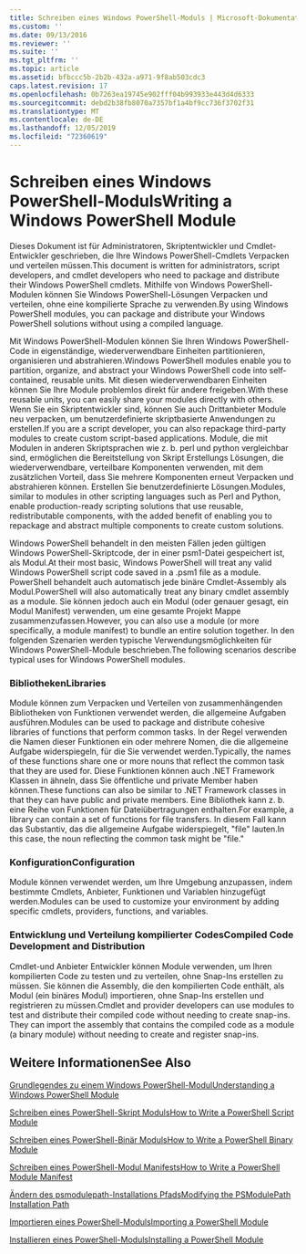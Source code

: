 ```yaml
---
title: Schreiben eines Windows PowerShell-Moduls | Microsoft-Dokumentation
ms.custom: ''
ms.date: 09/13/2016
ms.reviewer: ''
ms.suite: ''
ms.tgt_pltfrm: ''
ms.topic: article
ms.assetid: bfbccc5b-2b2b-432a-a971-9f8ab503cdc3
caps.latest.revision: 17
ms.openlocfilehash: 0b7263ea19745e902fff04b993933e443d4d6333
ms.sourcegitcommit: debd2b38fb8070a7357bf1a4bf9cc736f3702f31
ms.translationtype: MT
ms.contentlocale: de-DE
ms.lasthandoff: 12/05/2019
ms.locfileid: "72360619"
---
```

# <a name="writing-a-windows-powershell-module"></a><span data-ttu-id="7e065-102">Schreiben eines Windows PowerShell-Moduls</span><span class="sxs-lookup"><span data-stu-id="7e065-102">Writing a Windows PowerShell Module</span></span>

<span data-ttu-id="7e065-103">Dieses Dokument ist für Administratoren, Skriptentwickler und Cmdlet-Entwickler geschrieben, die Ihre Windows PowerShell-Cmdlets Verpacken und verteilen müssen.</span><span class="sxs-lookup"><span data-stu-id="7e065-103">This document is written for administrators, script developers, and cmdlet developers who need to package and distribute their Windows PowerShell cmdlets.</span></span> <span data-ttu-id="7e065-104">Mithilfe von Windows PowerShell-Modulen können Sie Windows PowerShell-Lösungen Verpacken und verteilen, ohne eine kompilierte Sprache zu verwenden.</span><span class="sxs-lookup"><span data-stu-id="7e065-104">By using Windows PowerShell modules, you can package and distribute your Windows PowerShell solutions without using a compiled language.</span></span>

<span data-ttu-id="7e065-105">Mit Windows PowerShell-Modulen können Sie Ihren Windows PowerShell-Code in eigenständige, wiederverwendbare Einheiten partitionieren, organisieren und abstrahieren.</span><span class="sxs-lookup"><span data-stu-id="7e065-105">Windows PowerShell modules enable you to partition, organize, and abstract your Windows PowerShell code into self-contained, reusable units.</span></span> <span data-ttu-id="7e065-106">Mit diesen wiederverwendbaren Einheiten können Sie Ihre Module problemlos direkt für andere freigeben.</span><span class="sxs-lookup"><span data-stu-id="7e065-106">With these reusable units, you can easily share your modules directly with others.</span></span> <span data-ttu-id="7e065-107">Wenn Sie ein Skriptentwickler sind, können Sie auch Drittanbieter Module neu verpacken, um benutzerdefinierte skriptbasierte Anwendungen zu erstellen.</span><span class="sxs-lookup"><span data-stu-id="7e065-107">If you are a script developer, you can also repackage third-party modules to create custom script-based applications.</span></span> <span data-ttu-id="7e065-108">Module, die mit Modulen in anderen Skriptsprachen wie z. b. perl und python vergleichbar sind, ermöglichen die Bereitstellung von Skript Erstellungs Lösungen, die wiederverwendbare, verteilbare Komponenten verwenden, mit dem zusätzlichen Vorteil, dass Sie mehrere Komponenten erneut Verpacken und abstrahieren können. Erstellen Sie benutzerdefinierte Lösungen.</span><span class="sxs-lookup"><span data-stu-id="7e065-108">Modules, similar to modules in other scripting languages such as Perl and Python, enable production-ready scripting solutions that use reusable, redistributable components, with the added benefit of enabling you to repackage and abstract multiple components to create custom solutions.</span></span>

<span data-ttu-id="7e065-109">Windows PowerShell behandelt in den meisten Fällen jeden gültigen Windows PowerShell-Skriptcode, der in einer psm1-Datei gespeichert ist, als Modul.</span><span class="sxs-lookup"><span data-stu-id="7e065-109">At their most basic, Windows PowerShell will treat any valid Windows PowerShell script code saved in a .psm1 file as a module.</span></span> <span data-ttu-id="7e065-110">PowerShell behandelt auch automatisch jede binäre Cmdlet-Assembly als Modul.</span><span class="sxs-lookup"><span data-stu-id="7e065-110">PowerShell will also automatically treat any binary cmdlet assembly as a module.</span></span> <span data-ttu-id="7e065-111">Sie können jedoch auch ein Modul (oder genauer gesagt, ein Modul Manifest) verwenden, um eine gesamte Projekt Mappe zusammenzufassen.</span><span class="sxs-lookup"><span data-stu-id="7e065-111">However, you can also use a module (or more specifically, a module manifest) to bundle an entire solution together.</span></span> <span data-ttu-id="7e065-112">In den folgenden Szenarien werden typische Verwendungsmöglichkeiten für Windows PowerShell-Module beschrieben.</span><span class="sxs-lookup"><span data-stu-id="7e065-112">The following scenarios describe typical uses for Windows PowerShell modules.</span></span>

### <a name="libraries"></a><span data-ttu-id="7e065-113">Bibliotheken</span><span class="sxs-lookup"><span data-stu-id="7e065-113">Libraries</span></span>

<span data-ttu-id="7e065-114">Module können zum Verpacken und Verteilen von zusammenhängenden Bibliotheken von Funktionen verwendet werden, die allgemeine Aufgaben ausführen.</span><span class="sxs-lookup"><span data-stu-id="7e065-114">Modules can be used to package and distribute cohesive libraries of functions that perform common tasks.</span></span> <span data-ttu-id="7e065-115">In der Regel verwenden die Namen dieser Funktionen ein oder mehrere Nomen, die die allgemeine Aufgabe widerspiegeln, für die Sie verwendet werden.</span><span class="sxs-lookup"><span data-stu-id="7e065-115">Typically, the names of these functions share one or more nouns that reflect the common task that they are used for.</span></span> <span data-ttu-id="7e065-116">Diese Funktionen können auch .NET Framework Klassen in ähneln, dass Sie öffentliche und private Member haben können.</span><span class="sxs-lookup"><span data-stu-id="7e065-116">These functions can also be similar to .NET Framework classes in that they can have public and private members.</span></span> <span data-ttu-id="7e065-117">Eine Bibliothek kann z. b. eine Reihe von Funktionen für Dateiübertragungen enthalten.</span><span class="sxs-lookup"><span data-stu-id="7e065-117">For example, a library can contain a set of functions for file transfers.</span></span> <span data-ttu-id="7e065-118">In diesem Fall kann das Substantiv, das die allgemeine Aufgabe widerspiegelt, "file" lauten.</span><span class="sxs-lookup"><span data-stu-id="7e065-118">In this case, the noun reflecting the common task might be "file."</span></span>

### <a name="configuration"></a><span data-ttu-id="7e065-119">Konfiguration</span><span class="sxs-lookup"><span data-stu-id="7e065-119">Configuration</span></span>

<span data-ttu-id="7e065-120">Module können verwendet werden, um Ihre Umgebung anzupassen, indem bestimmte Cmdlets, Anbieter, Funktionen und Variablen hinzugefügt werden.</span><span class="sxs-lookup"><span data-stu-id="7e065-120">Modules can be used to customize your environment by adding specific cmdlets, providers, functions, and variables.</span></span>

### <a name="compiled-code-development-and-distribution"></a><span data-ttu-id="7e065-121">Entwicklung und Verteilung kompilierter Codes</span><span class="sxs-lookup"><span data-stu-id="7e065-121">Compiled Code Development and Distribution</span></span>

<span data-ttu-id="7e065-122">Cmdlet-und Anbieter Entwickler können Module verwenden, um Ihren kompilierten Code zu testen und zu verteilen, ohne Snap-Ins erstellen zu müssen. Sie können die Assembly, die den kompilierten Code enthält, als Modul (ein binäres Modul) importieren, ohne Snap-Ins erstellen und registrieren zu müssen.</span><span class="sxs-lookup"><span data-stu-id="7e065-122">Cmdlet and provider developers can use modules to test and distribute their compiled code without needing to create snap-ins. They can import the assembly that contains the compiled code as a module (a binary module) without needing to create and register snap-ins.</span></span>

## <a name="see-also"></a><span data-ttu-id="7e065-123">Weitere Informationen</span><span class="sxs-lookup"><span data-stu-id="7e065-123">See Also</span></span>

[<span data-ttu-id="7e065-124">Grundlegendes zu einem Windows PowerShell-Modul</span><span class="sxs-lookup"><span data-stu-id="7e065-124">Understanding a Windows PowerShell Module</span></span>](./understanding-a-windows-powershell-module.md)

[<span data-ttu-id="7e065-125">Schreiben eines PowerShell-Skript Moduls</span><span class="sxs-lookup"><span data-stu-id="7e065-125">How to Write a PowerShell Script Module</span></span>](./how-to-write-a-powershell-script-module.md)

[<span data-ttu-id="7e065-126">Schreiben eines PowerShell-Binär Moduls</span><span class="sxs-lookup"><span data-stu-id="7e065-126">How to Write a PowerShell Binary Module</span></span>](./how-to-write-a-powershell-binary-module.md)

[<span data-ttu-id="7e065-127">Schreiben eines PowerShell-Modul Manifests</span><span class="sxs-lookup"><span data-stu-id="7e065-127">How to Write a PowerShell Module Manifest</span></span>](how-to-write-a-powershell-module-manifest.md)

[<span data-ttu-id="7e065-128">Ändern des psmodulepath-Installations Pfads</span><span class="sxs-lookup"><span data-stu-id="7e065-128">Modifying the PSModulePath Installation Path</span></span>](./modifying-the-psmodulepath-installation-path.md)

[<span data-ttu-id="7e065-129">Importieren eines PowerShell-Moduls</span><span class="sxs-lookup"><span data-stu-id="7e065-129">Importing a PowerShell Module</span></span>](./importing-a-powershell-module.md)

[<span data-ttu-id="7e065-130">Installieren eines PowerShell-Moduls</span><span class="sxs-lookup"><span data-stu-id="7e065-130">Installing a PowerShell Module</span></span>](./installing-a-powershell-module.md)
